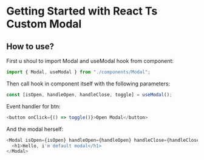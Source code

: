 # Getting Started with React Ts Custom Modal

## How to use?

First u shoul to import Modal and useModal hook from component:

```ts
import { Modal, useModal } from "./components/Modal";
```

Then call hook in component itself with the following parameters:

```ts
const [isOpen, handleOpen, handleClose, toggle] = useModal();
```

Event handler for btn:
```ts
<button onClick={() => toggle()}>Open Modal</button>
```

And the modal herself:
```ts
<Modal isOpen={isOpen} handleOpen={handleOpen} handleClose={handleClose}>
  <h1>Hello, i'm default modal</h1>
</Modal>
```


